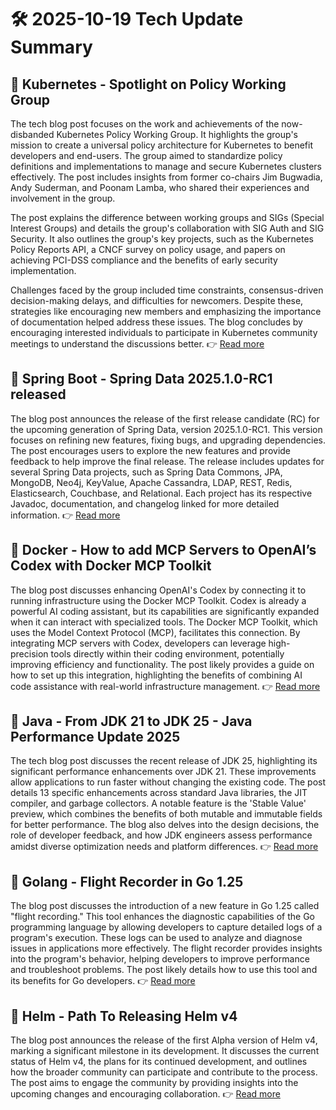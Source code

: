 # 🛠️ 2025-10-19 Tech Update Summary

## 🔹 Kubernetes - Spotlight on Policy Working Group
The tech blog post focuses on the work and achievements of the now-disbanded Kubernetes Policy Working Group. It highlights the group's mission to create a universal policy architecture for Kubernetes to benefit developers and end-users. The group aimed to standardize policy definitions and implementations to manage and secure Kubernetes clusters effectively. The post includes insights from former co-chairs Jim Bugwadia, Andy Suderman, and Poonam Lamba, who shared their experiences and involvement in the group.

The post explains the difference between working groups and SIGs (Special Interest Groups) and details the group's collaboration with SIG Auth and SIG Security. It also outlines the group's key projects, such as the Kubernetes Policy Reports API, a CNCF survey on policy usage, and papers on achieving PCI-DSS compliance and the benefits of early security implementation.

Challenges faced by the group included time constraints, consensus-driven decision-making delays, and difficulties for newcomers. Despite these, strategies like encouraging new members and emphasizing the importance of documentation helped address these issues. The blog concludes by encouraging interested individuals to participate in Kubernetes community meetings to understand the discussions better.
👉 [Read more](https://kubernetes.io/blog/2025/10/18/wg-policy-spotlight-2025/)

## 🔹 Spring Boot - Spring Data 2025.1.0-RC1 released
The blog post announces the release of the first release candidate (RC) for the upcoming generation of Spring Data, version 2025.1.0-RC1. This version focuses on refining new features, fixing bugs, and upgrading dependencies. The post encourages users to explore the new features and provide feedback to help improve the final release. The release includes updates for several Spring Data projects, such as Spring Data Commons, JPA, MongoDB, Neo4j, KeyValue, Apache Cassandra, LDAP, REST, Redis, Elasticsearch, Couchbase, and Relational. Each project has its respective Javadoc, documentation, and changelog linked for more detailed information.
👉 [Read more](https://spring.io/blog/2025/10/17/spring-data-2025-1-0-RC1-released)

## 🔹 Docker - How to add MCP Servers to OpenAI’s Codex with Docker MCP Toolkit
The blog post discusses enhancing OpenAI's Codex by connecting it to running infrastructure using the Docker MCP Toolkit. Codex is already a powerful AI coding assistant, but its capabilities are significantly expanded when it can interact with specialized tools. The Docker MCP Toolkit, which uses the Model Context Protocol (MCP), facilitates this connection. By integrating MCP servers with Codex, developers can leverage high-precision tools directly within their coding environment, potentially improving efficiency and functionality. The post likely provides a guide on how to set up this integration, highlighting the benefits of combining AI code assistance with real-world infrastructure management.
👉 [Read more](https://www.docker.com/blog/connect-codex-to-mcp-servers-mcp-toolkit/)

## 🔹 Java - From JDK 21 to JDK 25 - Java Performance Update 2025
The tech blog post discusses the recent release of JDK 25, highlighting its significant performance enhancements over JDK 21. These improvements allow applications to run faster without changing the existing code. The post details 13 specific enhancements across standard Java libraries, the JIT compiler, and garbage collectors. A notable feature is the 'Stable Value' preview, which combines the benefits of both mutable and immutable fields for better performance. The blog also delves into the design decisions, the role of developer feedback, and how JDK engineers assess performance amidst diverse optimization needs and platform differences.
👉 [Read more](https://inside.java/2025/10/18/devoxxbelgium-java-performance-update/)

## 🔹 Golang - Flight Recorder in Go 1.25
The blog post discusses the introduction of a new feature in Go 1.25 called "flight recording." This tool enhances the diagnostic capabilities of the Go programming language by allowing developers to capture detailed logs of a program's execution. These logs can be used to analyze and diagnose issues in applications more effectively. The flight recorder provides insights into the program's behavior, helping developers to improve performance and troubleshoot problems. The post likely details how to use this tool and its benefits for Go developers.
👉 [Read more](https://go.dev/blog/flight-recorder)

## 🔹 Helm - Path To Releasing Helm v4
The blog post announces the release of the first Alpha version of Helm v4, marking a significant milestone in its development. It discusses the current status of Helm v4, the plans for its continued development, and outlines how the broader community can participate and contribute to the process. The post aims to engage the community by providing insights into the upcoming changes and encouraging collaboration.
👉 [Read more](https://helm.sh/blog/path-to-helm-v4/)

